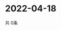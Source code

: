 # 2022-04-18
  共 0条

  <!-- BEGIN -->
  <!-- 最后更新时间Mon Apr 18 2022 03:35:21 GMT+0000 (Coordinated Universal Time) -->
  
  <!-- END -->
  
  